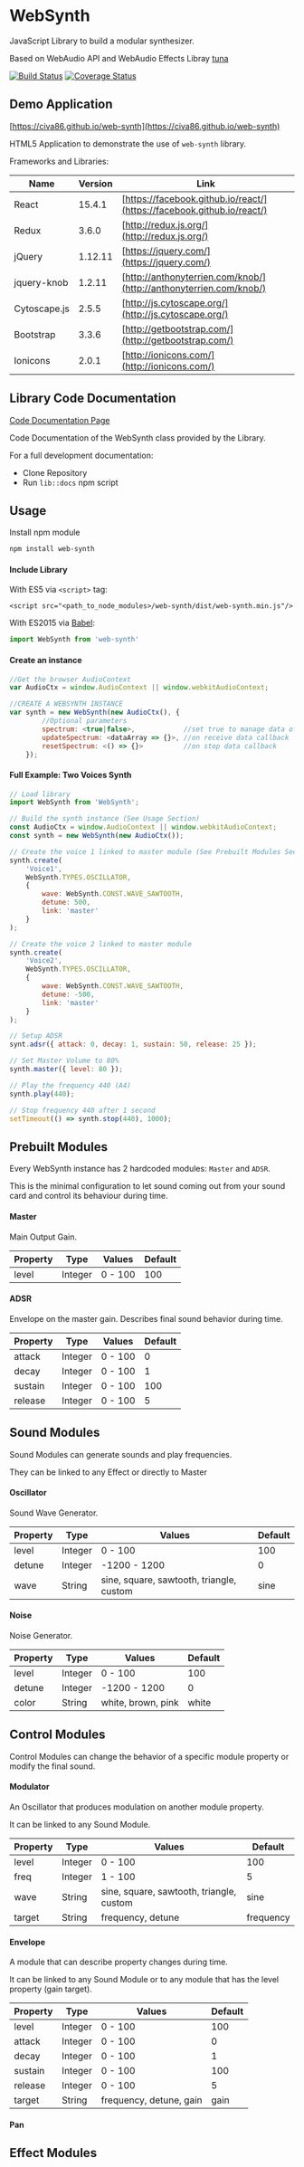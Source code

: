 # WebSynth

JavaScript Library to build a modular synthesizer.

Based on WebAudio API and WebAudio Effects Libray [tuna](https://github.com/Theodeus/tuna)

[![Build Status](https://travis-ci.org/civa86/web-synth.svg?branch=master)](https://travis-ci.org/civa86/web-synth)
[![Coverage Status](https://coveralls.io/repos/github/civa86/web-synth/badge.svg?branch=master)](https://coveralls.io/github/civa86/web-synth?branch=master)

## Demo Application

[https://civa86.github.io/web-synth](https://civa86.github.io/web-synth)

HTML5 Application to demonstrate the use of `web-synth` library.

Frameworks and Libraries:

| Name         | Version | Link                                                                   |
| ------------ | ------- | ---------------------------------------------------------------------- |
| React        | 15.4.1  | [https://facebook.github.io/react/](https://facebook.github.io/react/) |
| Redux        | 3.6.0   | [http://redux.js.org/](http://redux.js.org/)                           |
| jQuery       | 1.12.11 | [https://jquery.com/](https://jquery.com/)                             |
| jquery-knob  | 1.2.11  | [http://anthonyterrien.com/knob/](http://anthonyterrien.com/knob/)     |
| Cytoscape.js | 2.5.5   | [http://js.cytoscape.org/](http://js.cytoscape.org/)                   |
| Bootstrap    | 3.3.6   | [http://getbootstrap.com/](http://getbootstrap.com/)                   |
| Ionicons     | 2.0.1   | [http://ionicons.com/](http://ionicons.com/)                           |

## Library Code Documentation

[Code Documentation Page](http://civa86.github.io/web-synth/docs/)

Code Documentation of the WebSynth class provided by the Library.

For a full development documentation:

- Clone Repository
- Run `lib::docs` npm script

## Usage

Install npm module

```bash
npm install web-synth
```

#### Include Library

With ES5 via `<script>` tag:

`<script src="<path_to_node_modules>/web-synth/dist/web-synth.min.js"/>`

With ES2015 via [Babel](https://babeljs.io/):

```javascript
import WebSynth from 'web-synth'
```

#### Create an instance

```javascript
//Get the browser AudioContext
var AudioCtx = window.AudioContext || window.webkitAudioContext;

//CREATE A WEBSYNTH INSTANCE
var synth = new WebSynth(new AudioCtx(), {
        //Optional parameters
        spectrum: <true|false>,            //set true to manage data of playing sound
        updateSpectrum: <dataArray => {}>, //on receive data callback
        resetSpectrum: <() => {}>          //on stop data callback
    });
```

#### Full Example: Two Voices Synth

```javascript
// Load library
import WebSynth from 'WebSynth';

// Build the synth instance (See Usage Section)
const AudioCtx = window.AudioContext || window.webkitAudioContext;
const synth = new WebSynth(new AudioCtx());

// Create the voice 1 linked to master module (See Prebuilt Modules Section)
synth.create(
    'Voice1',
    WebSynth.TYPES.OSCILLATOR,
    {
        wave: WebSynth.CONST.WAVE_SAWTOOTH,
        detune: 500,
        link: 'master'
    }
);

// Create the voice 2 linked to master module
synth.create(
    'Voice2',
    WebSynth.TYPES.OSCILLATOR,
    {
        wave: WebSynth.CONST.WAVE_SAWTOOTH,
        detune: -500,
        link: 'master'
    }
);

// Setup ADSR
synt.adsr({ attack: 0, decay: 1, sustain: 50, release: 25 });

// Set Master Volume to 80%
synth.master({ level: 80 });

// Play the frequency 440 (A4)
synth.play(440);

// Stop frequency 440 after 1 second
setTimeout(() => synth.stop(440), 1000);
```


## Prebuilt Modules

Every WebSynth instance has 2 hardcoded modules: `Master` and `ADSR`.

This is the minimal configuration to let sound coming out from  your
sound card and control its behaviour during time.

#### Master

Main Output Gain.

| Property | Type     | Values  | Default |
| -------- | -------- | ------- | ------- |
| level    | Integer  | 0 - 100 | 100     |


#### ADSR

Envelope on the master gain. Describes final sound behavior during time.

| Property | Type     | Values  | Default |
| -------- | -------- | ------- | ------- |
| attack   | Integer  | 0 - 100 | 0       |
| decay    | Integer  | 0 - 100 | 1       |
| sustain  | Integer  | 0 - 100 | 100     |
| release  | Integer  | 0 - 100 | 5       |

## Sound Modules

Sound Modules can generate sounds and play frequencies.

They can be linked to any Effect or directly to Master

#### Oscillator

Sound Wave Generator.

| Property | Type     | Values                                    | Default |
| -------- | -------- | ----------------------------------------- | ------- |
| level    | Integer  | 0 - 100                                   | 100     |
| detune   | Integer  | -1200 - 1200                              | 0       |
| wave     | String   | sine, square, sawtooth, triangle, custom  | sine    |

#### Noise

Noise Generator.

| Property | Type     | Values              | Default |
| -------- | -------- | ------------------- | ------- |
| level    | Integer  | 0 - 100             | 100     |
| detune   | Integer  | -1200 - 1200        | 0       |
| color    | String   | white, brown, pink  | white   |

## Control Modules

Control Modules can change the behavior of a specific module property or modify the final sound.

#### Modulator

An Oscillator that produces modulation on another module property.

It can be linked to any Sound Module.

| Property | Type     | Values                                    | Default   |
| -------- | -------- | ----------------------------------------- | --------- |
| level    | Integer  | 0 - 100                                   | 100       |
| freq     | Integer  | 1 - 100                                   | 5         |
| wave     | String   | sine, square, sawtooth, triangle, custom  | sine      |
| target   | String   | frequency, detune                         | frequency |

#### Envelope

A module that can describe property changes during time.

It can be linked to any Sound Module or to any module that has the level property (gain target).

| Property | Type     | Values                  | Default |
| -------- | -------- | -------                 | ------- |
| level    | Integer  | 0 - 100                 | 100     |
| attack   | Integer  | 0 - 100                 | 0       |
| decay    | Integer  | 0 - 100                 | 1       |
| sustain  | Integer  | 0 - 100                 | 100     |
| release  | Integer  | 0 - 100                 | 5       |
| target   | String   | frequency, detune, gain | gain    |


#### Pan


## Effect Modules

